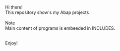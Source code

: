 

Hi there! <br>
This repository show's my Abap projects <br><br>
Note<br>
Main content of programs  is embeeded in INCLUDES.

<br>
Enjoy!


